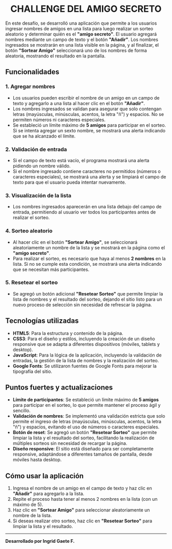 <h1 align="center">CHALLENGE DEL AMIGO SECRETO</h1>

<p>En este desafío, se desarrolló una aplicación que permite a los usuarios ingresar nombres de amigos en una lista para luego realizar un sorteo aleatorio y determinar quién es el <strong>"amigo secreto"</strong>. El usuario agregará nombres mediante un campo de texto y el botón <strong>"Añadir"</strong>. Los nombres ingresados se mostrarán en una lista visible en la página, y al finalizar, el botón <strong>"Sortear Amigo"</strong> seleccionará uno de los nombres de forma aleatoria, mostrando el resultado en la pantalla.</p>

<h2>Funcionalidades</h2>

<h3>1. Agregar nombres</h3>
<ul>
  <li>Los usuarios pueden escribir el nombre de un amigo en un campo de texto y agregarlo a una lista al hacer clic en el botón <strong>"Añadir"</strong>.</li>
  <li>Los nombres ingresados se validan para asegurar que solo contengan letras (mayúsculas, minúsculas, acentos, la letra "ñ") y espacios. No se permiten números ni caracteres especiales.</li>
  <li>Se estableció un límite máximo de <strong>5 amigos</strong> para participar en el sorteo. Si se intenta agregar un sexto nombre, se mostrará una alerta indicando que se ha alcanzado el límite.</li>
</ul>

<h3>2. Validación de entrada</h3>
<ul>
  <li>Si el campo de texto está vacío, el programa mostrará una alerta pidiendo un nombre válido.</li>
  <li>Si el nombre ingresado contiene caracteres no permitidos (números o caracteres especiales), se mostrará una alerta y se limpiará el campo de texto para que el usuario pueda intentar nuevamente.</li>
</ul>

<h3>3. Visualización de la lista</h3>
<ul>
  <li>Los nombres ingresados aparecerán en una lista debajo del campo de entrada, permitiendo al usuario ver todos los participantes antes de realizar el sorteo.</li>
</ul>

<h3>4. Sorteo aleatorio</h3>
<ul>
  <li>Al hacer clic en el botón <strong>"Sortear Amigo"</strong>, se seleccionará aleatoriamente un nombre de la lista y se mostrará en la página como el <strong>"amigo secreto"</strong>.</li>
  <li>Para realizar el sorteo, es necesario que haya al menos <strong>2 nombres</strong> en la lista. Si no se cumple esta condición, se mostrará una alerta indicando que se necesitan más participantes.</li>
</ul>

<h3>5. Resetear el sorteo</h3>
<ul>
  <li>Se agregó un botón adicional <strong>"Resetear Sorteo"</strong> que permite limpiar la lista de nombres y el resultado del sorteo, dejando el sitio listo para un nuevo proceso de selección sin necesidad de refrescar la página.</li>
</ul>

<h2>Tecnologías utilizadas</h2>

<ul>
  <li><strong>HTML5</strong>: Para la estructura y contenido de la página.</li>
  <li><strong>CSS3</strong>: Para el diseño y estilos, incluyendo la creación de un diseño responsive que se adapta a diferentes dispositivos (móviles, tablets y desktop).</li>
  <li><strong>JavaScript</strong>: Para la lógica de la aplicación, incluyendo la validación de entradas, la gestión de la lista de nombres y la realización del sorteo.</li>
  <li><strong>Google Fonts</strong>: Se utilizaron fuentes de Google Fonts para mejorar la tipografía del sitio.</li>
</ul>

<h2>Puntos fuertes y actualizaciones</h2>

<ul>
  <li><strong>Límite de participantes</strong>: Se estableció un límite máximo de <strong>5 amigos</strong> para participar en el sorteo, lo que permite mantener el proceso ágil y sencillo.</li>
  <li><strong>Validación de nombres</strong>: Se implementó una validación estricta que solo permite el ingreso de letras (mayúsculas, minúsculas, acentos, la letra "ñ") y espacios, evitando el uso de números o caracteres especiales.</li>
  <li><strong>Botón de reset</strong>: Se agregó un botón <strong>"Resetear Sorteo"</strong> que permite limpiar la lista y el resultado del sorteo, facilitando la realización de múltiples sorteos sin necesidad de recargar la página.</li>
  <li><strong>Diseño responsive</strong>: El sitio está diseñado para ser completamente responsive, adaptándose a diferentes tamaños de pantalla, desde móviles hasta desktop.</li>
</ul>

<h2>Cómo usar la aplicación</h2>

<ol>
  <li>Ingresa el nombre de un amigo en el campo de texto y haz clic en <strong>"Añadir"</strong> para agregarlo a la lista.</li>
  <li>Repite el proceso hasta tener al menos 2 nombres en la lista (con un máximo de 5).</li>
  <li>Haz clic en <strong>"Sortear Amigo"</strong> para seleccionar aleatoriamente un nombre de la lista.</li>
  <li>Si deseas realizar otro sorteo, haz clic en <strong>"Resetear Sorteo"</strong> para limpiar la lista y el resultado.</li>
</ol>

---

<p><strong>Desarrollado por Ingrid Gaete F.</strong></p>

 
